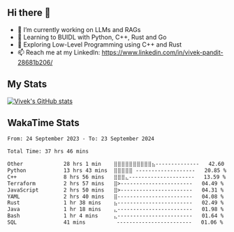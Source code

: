 ## Hi there 👋

- 🔭 I’m currently working on LLMs and RAGs
- 🌱 Learning to BUIDL with Python, C++, Rust and Go 
- 🤔 Exploring Low-Level Programming using C++ and Rust 
- 📫 Reach me at my LinkedIn: https://www.linkedin.com/in/vivek-pandit-28681b206/

## My Stats
[![Vivek's GitHub stats](https://github-readme-stats.vercel.app/api?username=ipanditi&show_icons=true&theme=dark)](https://ipanditi.github.io/)

## WakaTime Stats
<!--START_SECTION:waka-->

```txt
From: 24 September 2023 - To: 23 September 2024

Total Time: 37 hrs 46 mins

Other             28 hrs 1 min    ⣿⣿⣿⣿⣿⣿⣿⣿⣿⣿⣦--------------   42.60 %
Python            13 hrs 43 mins  ⣿⣿⣿⣿⣿ -------------------   20.85 %
C++               8 hrs 56 mins   ⣿⣿⣿⣄---------------------   13.59 %
Terraform         2 hrs 57 mins   ⣿>-----------------------   04.49 %
JavaScript        2 hrs 50 mins   ⣿>-----------------------   04.31 %
YAML              2 hrs 40 mins   ⣿------------------------   04.08 %
Rust              1 hr 38 mins    ⣦------------------------   02.49 %
Java              1 hr 18 mins    ⣄------------------------   01.98 %
Bash              1 hr 4 mins     ⣄------------------------   01.64 %
SQL               41 mins          ------------------------   01.06 %
```

<!--END_SECTION:waka-->


